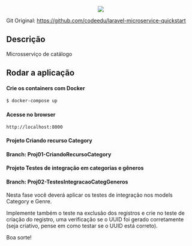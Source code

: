 <p align="center">
  <a href="http://nestjs.com/" target="blank"><img src="http://maratona.fullcycle.com.br/public/img/logo-maratona.png"/></a>
</p>

<p>Git Original: <a href="https://github.com/codeedu/laravel-microservice-quickstart" target="blank">https://github.com/codeedu/laravel-microservice-quickstart</a></p>

## Descrição

Microsserviço de catálogo

## Rodar a aplicação

#### Crie os containers com Docker

```bash
$ docker-compose up
```

#### Acesse no browser

```
http://localhost:8000
```



#### Projeto Criando recurso Category
#### Branch: Proj01-CriandoRecursoCategory

#### Projeto Testes de integração em categorias e gêneros
#### Branch: Proj02-TestesIntegracaoCategGeneros
Nesta fase você deverá aplicar os testes de integração nos models Category e Genre.

Implemente também o teste na exclusão dos registros e crie no teste de criação do registro, uma verificação se o UUID foi gerado corretamente (seja criativo, pense em como testar se o UUID está correto).

Boa sorte!